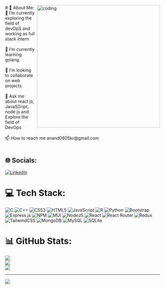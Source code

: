 <img align="right" alt="coding" width="400" src="https://cdn.dribbble.com/users/1019864/screenshots/3079099/codeloop.gif">
# 💫 About Me:
🔭 I’m currently exploring the field of devOpS and working as full stack intern <br><br>🌱 I’m currently learning golang<br><br>👯 I’m looking to collaborate on web projects<br><br>💬 Ask me about react js, JavaSCript, node js and Explore the field of DevOps<br><br>📫 How to reach me anand0805kr@gmail.com<br><br>


## 🌐 Socials:
[![LinkedIn](https://img.shields.io/badge/LinkedIn-%23E4405F.svg?logo=LinkenIn&logoColor=white)]([https://www.linkedin.com/in/anand-k-97145820a/]) 

# 💻 Tech Stack:
![C](https://img.shields.io/badge/c-%2300599C.svg?style=for-the-badge&logo=c&logoColor=white) ![C++](https://img.shields.io/badge/c++-%2300599C.svg?style=for-the-badge&logo=c%2B%2B&logoColor=white) ![CSS3](https://img.shields.io/badge/css3-%231572B6.svg?style=for-the-badge&logo=css3&logoColor=white) ![HTML5](https://img.shields.io/badge/html5-%23E34F26.svg?style=for-the-badge&logo=html5&logoColor=white) ![JavaScript](https://img.shields.io/badge/javascript-%23323330.svg?style=for-the-badge&logo=javascript&logoColor=%23F7DF1E) ![R](https://img.shields.io/badge/r-%23276DC3.svg?style=for-the-badge&logo=r&logoColor=white) ![Python](https://img.shields.io/badge/python-3670A0?style=for-the-badge&logo=python&logoColor=ffdd54) ![Bootstrap](https://img.shields.io/badge/bootstrap-%23563D7C.svg?style=for-the-badge&logo=bootstrap&logoColor=white) ![Express.js](https://img.shields.io/badge/express.js-%23404d59.svg?style=for-the-badge&logo=express&logoColor=%2361DAFB) ![NPM](https://img.shields.io/badge/NPM-%23000000.svg?style=for-the-badge&logo=npm&logoColor=white) ![MUI](https://img.shields.io/badge/MUI-%230081CB.svg?style=for-the-badge&logo=material-ui&logoColor=white) ![NodeJS](https://img.shields.io/badge/node.js-6DA55F?style=for-the-badge&logo=node.js&logoColor=white) ![React](https://img.shields.io/badge/react-%2320232a.svg?style=for-the-badge&logo=react&logoColor=%2361DAFB) ![React Router](https://img.shields.io/badge/React_Router-CA4245?style=for-the-badge&logo=react-router&logoColor=white) ![Redux](https://img.shields.io/badge/redux-%23593d88.svg?style=for-the-badge&logo=redux&logoColor=white) ![TailwindCSS](https://img.shields.io/badge/tailwindcss-%2338B2AC.svg?style=for-the-badge&logo=tailwind-css&logoColor=white) ![MongoDB](https://img.shields.io/badge/MongoDB-%234ea94b.svg?style=for-the-badge&logo=mongodb&logoColor=white) ![MySQL](https://img.shields.io/badge/mysql-%2300f.svg?style=for-the-badge&logo=mysql&logoColor=white) ![SQLite](https://img.shields.io/badge/sqlite-%2307405e.svg?style=for-the-badge&logo=sqlite&logoColor=white)
# 📊 GitHub Stats:
![](https://github-readme-stats.vercel.app/api?username=anank0805kr&theme=react&hide_border=false&include_all_commits=false&count_private=false)<br/>
![](https://github-readme-streak-stats.herokuapp.com/?user=anank0805kr&theme=react&hide_border=false)<br/>
![](https://github-readme-stats.vercel.app/api/top-langs/?username=anank0805kr&theme=react&hide_border=false&include_all_commits=false&count_private=false&layout=compact)

---
![](https://komarev.com/ghpvc/?username=anank0805kr)

<!-- Proudly created with GPRM ( https://gprm.itsvg.in ) -->

